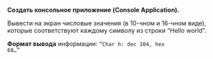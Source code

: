 <b>Создать консольное приложение (Console Application).</b>

Вывести на экран числовые значения (в 10-чном и 16-чном виде), которые соответствуют каждому символу из строки “Hello world”.

<b>Формат вывода</b> информации:
<code>”Char h: dec 104, hex 68…”</code>

